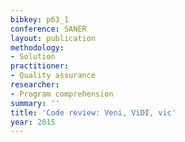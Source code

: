 ```yaml
---
bibkey: p63_1
conference: SANER
layout: publication
methodology:
- Solution
practitioner:
- Quality assurance
researcher:
- Program comprehension
summary: ''
title: 'Code review: Veni, ViDI, vic'
year: 2015
---
```

